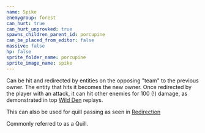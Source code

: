 ```yaml
---
name: Spike
enemygroup: forest
can_hurt: true
can_hurt_unprovked: true
spawns_children_parent_id: porcupine
can_be_placed_from_editor: false
massive: false
hp: false
sprite_folder_name: porcupine
sprite_image_name: spike
---
```


Can be hit and redirected by entities on the opposing "team" to the previous owner. The entity that hits it becomes the new owner. Once redirected by the player with an attack, it can hit other enemies for 100 (!) damage, as demonstrated in top [Wild Den](#maps-level-wild-den) replays.

This can also be used for quill passing as seen in [Redirection](http://atlas.dustforce.com/9134/redirection)

Commonly referred to as a Quill.
